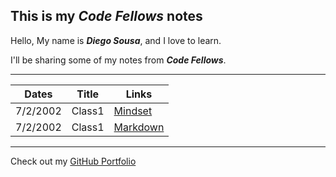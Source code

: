## **This is my _Code Fellows_ notes**

Hello, My name is **_Diego Sousa_**, and I love to learn.

I'll be sharing some of my notes from **_Code Fellows_**.

---

|  Dates    | Title |  Links |
| ----------- | ----------- | ----------- |
|    7/2/2002   |   Class1 |  [Mindset](mindset-notes.md) |
|   7/2/2002 |    Class1     |  [Markdown](Markdown.md)  |


---

Check out my [GitHub Portfolio](https://github.com/dmenezessousa/)
